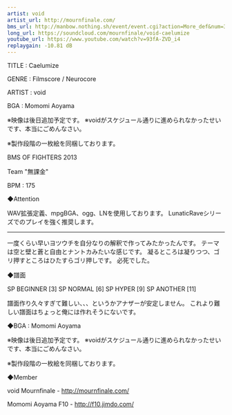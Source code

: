```yaml
---
artist: void
artist_url: http://mournfinale.com/
bms_url: http://manbow.nothing.sh/event/event.cgi?action=More_def&num=389&event=88
long_url: https://soundcloud.com/mournfinale/void-caelumize
youtube_url: https://www.youtube.com/watch?v=93fA-ZVD_i4
replaygain: -10.81 dB
---
```


TITLE : Caelumize

GENRE : Filmscore / Neurocore

ARTIST : void

BGA : Momomi Aoyama

※映像は後日追加予定です。
※voidがスケジュール通りに進められなかったせいです、本当にごめんなさい。

※製作段階の一枚絵を同梱しております。


BMS OF FIGHTERS 2013

Team "無課金"

BPM : 175


◆Attention

WAV拡張定義、mpgBGA、ogg、LNを使用しております。
LunaticRaveシリーズでのプレイを強く推奨します。

*****************************************************************************************

一度くらい早いヨツウチを自分なりの解釈で作ってみたかったんです。
テーマは空と壁と蒼と自由とナントカみたいな感じです。
凝るところは凝りつつ、ゴリ押すところはひたすらゴリ押しです。
必死でした。



◆譜面

SP BEGINNER [3]
SP NORMAL [6]
SP HYPER [9]
SP ANOTHER [11]

譜面作り久々すぎて難しい、、、というかアナザーが安定しません。
これより難しい譜面はちょっと俺には作れそうにないです。



◆BGA : Momomi Aoyama

※映像は後日追加予定です。
※voidがスケジュール通りに進められなかったせいです、本当にごめんなさい。

※製作段階の一枚絵を同梱しております。


◆Member

void
Mournfinale - http://mournfinale.com/

Momomi Aoyama
F10 - http://f10.jimdo.com/
